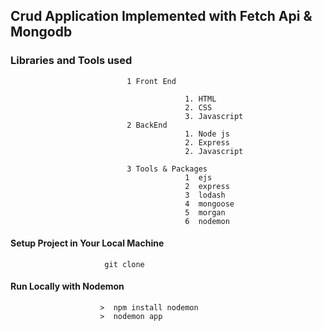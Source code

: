 ## Crud Application Implemented with Fetch Api & Mongodb

### Libraries and Tools used  

                              1 Front End

                                           1. HTML
                                           2. CSS
                                           3. Javascript
                              2 BackEnd
                                           1. Node js
                                           2. Express
                                           2. Javascript
                                          
                              3 Tools & Packages        
                                           1  ejs
                                           2  express
                                           3  lodash
                                           4  mongoose
                                           5  morgan
                                           6  nodemon

#### Setup Project in Your Local Machine

                         git clone 

                                           
#### Run Locally with Nodemon 

                        >  npm install nodemon
                        >  nodemon app
